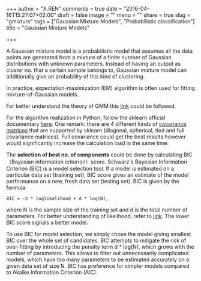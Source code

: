 +++
author = "X.REN"
comments = true
date = "2016-04-16T15:27:07+02:00"
draft = false
image = ""
menu = ""
share = true
slug = "gmixture"
tags = ["Gaussian Mixture Models", "Probabilistic classification"]
title = "Gaussian Mixture Models"

+++

A Gaussian mixture model is a probabilistic model that assumes all the data points are generated from a mixture of a finite number of Gaussian distributions with unknown parameters. Instead of having an output as cluster no. that a certain sample belongs to, Gaussian mixture model can additionally give an probability of this kind of clustering.  

In practice, expectation-maximization (EM) algorithm is often used for fitting mixture-of-Gaussian models.  

For better understand the theory of GMM this [link](http://blog.pluskid.org/?p=39) could be followed.  

For the algorithm realization in Python, follow the sklearn official documentary [here](http://scikit-learn.org/stable/modules/mixture.html). One remark: there are 4 different kinds of [covariance matrices](http://pinkyjie.com/2010/08/31/covariance/) that are supported by sklearn (diagonal, spherical, tied and full covariance matrices). Full covariance could get the best results however would significantly increase the calculation load in the same time.  

The **selection of best no. of components** could be done by calculating BIC（Bayesian information criterion）score. Schwarz's Bayesian Information Criterion (BIC) is a model selection tool. If a model is estimated on a particular data set (training set), BIC score gives an estimate of the model performance on a new, fresh data set (testing set). BIC is given by the formula: 

	BIC = -2 * loglikelihood + d * log(N), 


where N is the sample size of the training set and d is the total number of parameters. For better understanding of likelihood, refer to [link](https://sswater.wordpress.com/2012/06/04/似然函数最大似然估计/). The lower BIC score signals a better model. 

To use BIC for model selection, we simply chose the model giving smallest BIC over the whole set of candidates. BIC attempts to mitigate the risk of over-fitting by introducing the penalty term d * log(N), which grows with the number of parameters. This allows to filter out unnecessarily complicated models, which have too many parameters to be estimated accurately on a given data set of size N. BIC has preference for simpler models compared to Akaike Information Criterion (AIC). 